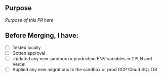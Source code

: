 ## Purpose

_Purpose of this PR here_

## Before Merging, I have:

- [ ] Tested locally
- [ ] Gotten approval
- [ ] Updated any new sandbox or production ENV variables in CPLN and Vercel
- [ ] Applied any new migrations to the sandbox or prod GCP Cloud SQL DB
